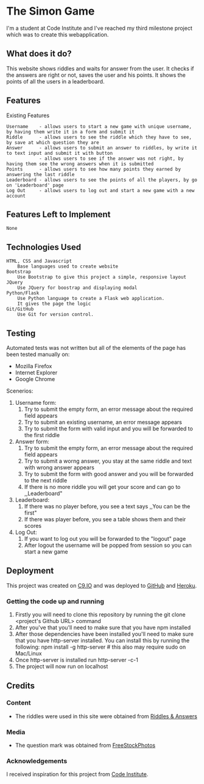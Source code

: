 # The Simon Game

I'm a student at Code Institute and I've reached my third milestone project which was to create this webapplication.

## What does it do?

This website shows riddles and waits for answer from the user.
It checks if the answers are right or not, saves the user and his points.
It shows the points of all the users in a leaderboard.

## Features

Existing Features

    Username    - allows users to start a new game with unique username, by having them write it in a form and submit it
    Riddle      - allows users to see the riddle which they have to see, by save at which question they are
    Answer      - allows users to submit an answer to riddles, by write it to text input and submit it with button
                - allows users to see if the answer was not right, by having them see the wrong answers when it is submitted
    Points      - allows users to see how many points they earned by answering the last riddle
    Leaderboard - allows users to see the points of all the players, by go on 'Leaderboard' page
    Log Out     - allows users to log out and start a new game with a new account

## Features Left to Implement

    None

## Technologies Used

    HTML, CSS and Javascript
        Base languages used to create website
    Bootstrap
        Use Bootstrap to give this project a simple, responsive layout
    JQuery
        Use JQuery for boostrap and displaying modal
    Python/Flask
        Use Python language to create a Flask web application.
        It gives the page the logic
    Git/GitHub
        Use Git for version control.

## Testing

Automated tests was not written but all of the elements of the page has been tested manually on:
* Mozilla Firefox
* Internet Explorer
* Google Chrome

Scenerios:
1. Username form:
    1. Try to submit the empty form, an error message about the required field appears
    2. Try to submit an existing username, an error message appears
    3. Try to submit the form with valid input and you will be forwarded to the first riddle
2. Answer form:
    1. Try to submit the empty form, an error message about the required field appears
    2. Try to submit a worng answer, you stay at the same riddle and text with wrong answer appears
    3. Try to submit the form with good answer and you will be forwarded to the next riddle  
    4. If there is no more riddle you will get your score and can go to ,,Leaderboard"
3. Leaderboard:
    1. If there was no player before, you see a text says ,,You can be the first"
    2. If there was player before, you see a table shows them and their scores
4. Log Out:
    1. If you want to log out you will be forwarded to the "logout" page
    2. After logout the username will be popped from session so you can start a new game

## Deployment

This project was created on [C9.IO](https://c9.io/) and was deployed to [GitHub](https://github.com/) and [Heroku](https://www.heroku.com/).

### Getting the code up and running

1. Firstly you will need to clone this repository by running the git clone <project's Github URL> command
2. After you've that you'll need to make sure that you have npm installed
3. After those dependencies have been installed you'll need to make sure that you have http-server installed. You can install this by running the following: npm install -g http-server # this also may require sudo on Mac/Linux
4. Once http-server is installed run http-server -c-1
5. The project will now run on localhost

## Credits
### Content

- The riddles were used in this site were obtained from [Riddles & Answers](https://riddles.fyi/)

### Media

- The question mark was obtained from [FreeStockPhotos](http://www.freestockphotos.biz)

### Acknowledgements

I received inspiration for this project from [Code Institute](https://codeinstitute.net/).
